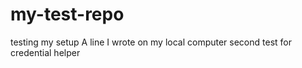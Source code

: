 # my-test-repo
testing my setup
A line I wrote on my local computer
second test for credential helper
